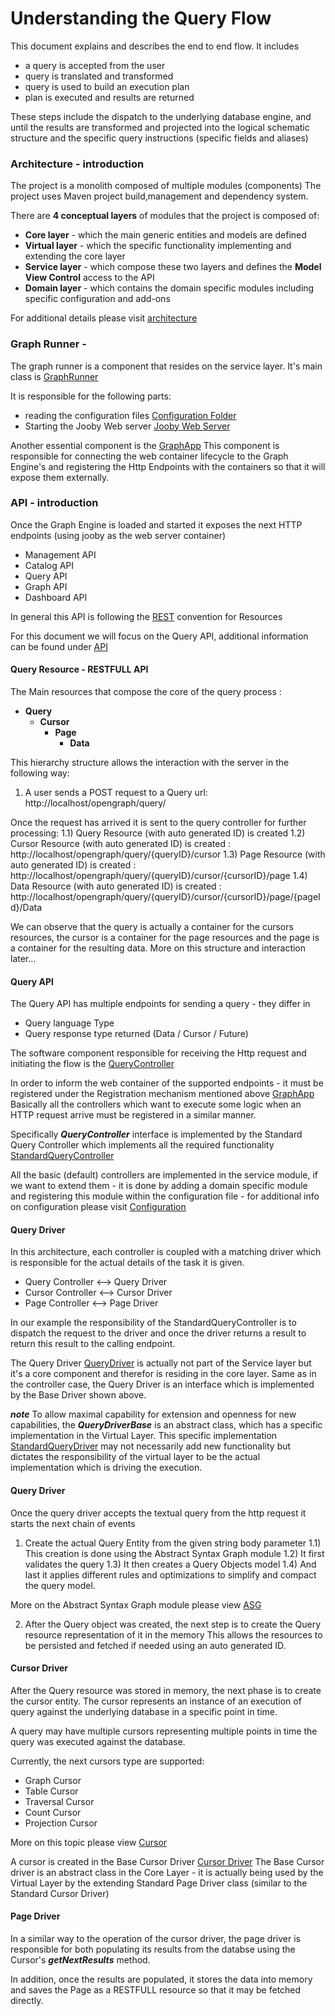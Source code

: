 # Understanding the Query Flow 

This document explains and describes the end to end flow. It includes 
- a query is accepted from the user  
- query is translated and transformed 
- query is used to build an execution plan 
- plan is executed and results are returned 

These steps include the dispatch to the underlying database engine, and until the results are transformed and projected into the logical schematic 
structure and the specific query instructions (specific fields and aliases)

### Architecture - introduction

The project is a monolith composed of multiple modules (components)
The project uses Maven project build,management and dependency system.

There are **4 conceptual layers** of modules that the project is composed of:
- **Core layer** - which the main generic entities and models are defined
- **Virtual layer** - which the specific functionality implementing and extending the core layer
- **Service layer** - which compose these two layers and defines the **Model View Control** access to the API
- **Domain layer** -  which contains the domain specific modules including specific configuration and add-ons

For additional details please visit [architecture](Architecture.md)

### Graph Runner - 

The graph runner is a component that resides on the service layer. It's main class is [GraphRunner](../../../opengraph-services/src/main/java/org/opensearch/graph/services/GraphRunner.java) 

It is responsible for the following parts:

 - reading the configuration files [Configuration Folder](../../../opengraph-services/src/test/conf) 
 - Starting the Jooby Web server [Jooby Web Server](https://github.com/jooby-project/jooby)

Another essential component is the [GraphApp](../../../opengraph-services/src/main/java/org/opensearch/graph/services/GraphApp.java)
This component is responsible for connecting the web container lifecycle to the Graph Engine's and registering the Http Endpoints
with the containers so that it will expose them externally.

### API - introduction

Once the Graph Engine is loaded and started it exposes the next HTTP endpoints (using jooby as the web server container)

 - Management API
 - Catalog API
 - Query API
 - Graph API
 - Dashboard API

In general this API is following the [REST](https://en.wikipedia.org/wiki/Representational_state_transfer) convention for Resources

For this document we will focus on the Query API, additional information can be found under [API](Api.md)

#### Query Resource - RESTFULL API

The Main resources that compose the core of the query process :

 - **Query**
   - **Cursor**
     - **Page**
       - **Data**

 This hierarchy structure allows the interaction with the server in the following way:
 
 1) A user sends a POST request to a Query url: http://localhost/opengraph/query/

  Once the request has arrived it is sent to the query controller for further processing:
    1.1) Query Resource (with auto generated ID) is created
    1.2) Cursor Resource (with auto generated ID) is created : http://localhost/opengraph/query/{queryID}/cursor
    1.3) Page Resource (with auto generated ID) is created : http://localhost/opengraph/query/{queryID}/cursor/{cursorID}/page
    1.4) Data Resource (with auto generated ID) is created : http://localhost/opengraph/query/{queryID}/cursor/{cursorID}/page/{pageId}/Data

We can observe that the query is actually a container for the cursors resources, the cursor is a container for the page resources and the page is a container for the resulting data.
More on this structure and interaction later...
 
#### Query API
The Query API has multiple endpoints for sending a query - they differ in
 - Query language Type
 - Query response type returned (Data / Cursor / Future)

The software component responsible for receiving the Http request and initiating the flow is the [QueryController](../../../opengraph-services/src/main/java/org/opensearch/graph/services/controllers/QueryController.java)

In order to inform the web container of the supported endpoints - it must be registered under the Registration mechanism mentioned above [GraphApp](../../../opengraph-services/src/main/java/org/opensearch/graph/services/GraphApp.java)
Basically all the controllers which want to execute some logic when an HTTP request arrive must be registered in a similar manner. 

Specifically **_QueryController_** interface is implemented by the Standard Query Controller which implements all the required functionality [StandardQueryController](../../../opengraph-services/src/main/java/org/opensearch/graph/services/controllers/StandardQueryController.java) 

All the basic (default) controllers are implemented in the service module, if we want to extend them - it is done by adding a domain specific module and
registering this module within the configuration file - for additional info on configuration please visit [Configuration](Configuration.md)

#### Query Driver
In this architecture, each controller is coupled with a matching driver which is responsible for the actual details of the task it is given.

  - Query Controller <--> Query Driver
  - Cursor Controller <--> Cursor Driver
  - Page Controller <--> Page Driver

In our example the responsibility of the StandardQueryController is to dispatch the request to the driver and once the driver returns a result to return this result to the calling endpoint.

The Query Driver [QueryDriver](../../../opengraph-core/src/main/java/org/opensearch/graph/dispatcher/driver/QueryDriverBase.java) is actually not part of the Service layer but it's a core component and therefor is residing in the core layer.
Same as in the controller case, the Query Driver is an interface which is implemented by the Base Driver shown above.

**_note_** 
To allow maximal capability for extension and openness for new capabilities, the **_QueryDriverBase_** is an abstract class, which has a specific implementation in the Virtual Layer.
This specific implementation [StandardQueryDriver](../../../virtualize/virtual-core/src/main/java/org/opensearch/graph/core/driver/StandardQueryDriver.java) may not necessarily add new functionality but dictates the responsibility of
the virtual layer to be the actual implementation which is driving the execution.


#### Query Driver 

Once the query driver accepts the textual query from the http request it starts the next chain of events

1) Create the actual Query Entity from the given string body parameter
  1.1) This creation is done using the Abstract Syntax Graph module
  1.2) It first validates the query
  1.3) It then creates a Query Objects model
  1.4) And last it applies different rules and optimizations to simplify and compact the query model.
 
  More on the Abstract Syntax Graph module please view [ASG](ASG-AbstractSyntaxGraph.md)

2) After the Query object was created, the next step is to create the Query resource representation of it in the memory
   This allows the resources to be persisted and fetched if needed using an auto generated ID. 

#### Cursor Driver

After the Query resource was stored in memory, the next phase is to create the cursor entity.
The cursor represents an instance of an execution of query against the underlying database in a specific point in time.

A query may have multiple cursors representing multiple points in time the query was executed against the database.

Currently, the next cursors type are supported: 
 
 - Graph Cursor
 - Table Cursor
 - Traversal Cursor
 - Count Cursor
 - Projection Cursor

More on this topic please view [Cursor](Cursor.md)

A cursor is created in the Base Cursor Driver [Cursor Driver](../../../opengraph-core/src/main/java/org/opensearch/graph/dispatcher/driver/QueryDriverBase.java)
The Base Cursor driver is an abstract class in the Core Layer - it is actually being used by the Virtual Layer by the extending Standard Page Driver class (similar to the Standard Cursor Driver)

#### Page Driver

In a similar way to the operation of the cursor driver, the page driver is responsible for both populating its results from the databse using
the Cursor's _**getNextResults**_ method.

In addition, once the results are populated, it stores the data into memory and saves the Page as a RESTFULL resource so that it may be fetched directly.


